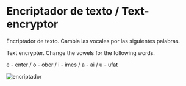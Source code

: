 # Encriptador de texto / Text-encryptor

Encriptador de texto. Cambia las vocales por las siguientes palabras.

Text encrypter. Change the vowels for the following words.

e - enter / 
o - ober / 
i - imes / 
a - ai  / 
u - ufat  

![encriptador](https://github.com/tupaginaweb0/text-encryptor/assets/147637426/e5980786-8bb4-43c1-bdc0-5799c0491675)
